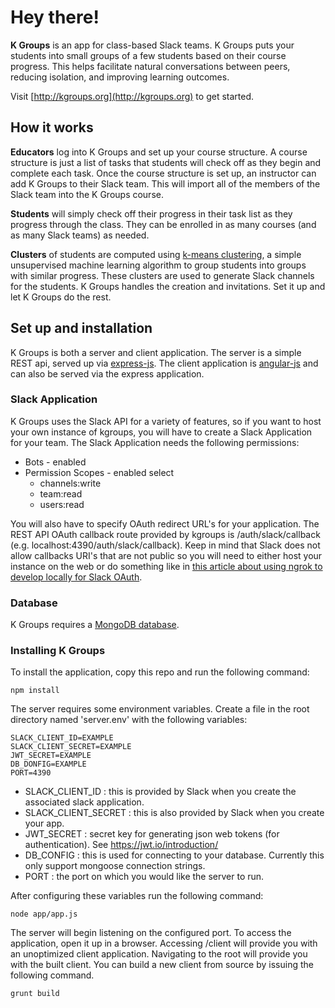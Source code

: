 # Hey there!

**K Groups** is an app for class-based Slack teams. K Groups puts your students into small groups of a few students based on their course progress. This helps facilitate natural conversations between peers, reducing isolation, and improving learning outcomes.

Visit [http://kgroups.org](http://kgroups.org) to get started.

## How it works

**Educators** log into K Groups and set up your course structure. A course structure is just a list of tasks that students will check off as they begin and complete each task. Once the course structure is set up, an instructor can add K Groups to their Slack team. This will import all of the members of the Slack team into the K Groups course.

**Students** will simply check off their progress in their task list as they progress through the class. They can be
enrolled in as many courses (and as many Slack teams) as needed.

**Clusters** of students are computed using [k-means clustering](https://en.wikipedia.org/wiki/K-means_clustering), a simple unsupervised machine learning algorithm to group students into groups with similar progress. These clusters are used to generate Slack channels for the students. K Groups handles the creation and invitations. Set it up and let K Groups do the rest.

## Set up and installation

K Groups is both a server and client application. The server is a simple REST api, served up via [express-js](https://expressjs.com/). The client application is [angular-js](https://angularjs.org/) and can also be served via the express application.

### Slack Application
K Groups uses the Slack API for a variety of features, so if you want to host your own instance of kgroups, you will have to create a Slack Application for your team. The Slack Application needs the following permissions:

- Bots - enabled
- Permission Scopes - enabled select
  - channels:write
  - team:read
  - users:read

You will also have to specify OAuth redirect URL's for your application. The REST API OAuth callback route provided by kgroups is /auth/slack/callback (e.g. localhost:4390/auth/slack/callback). Keep in mind that Slack does not allow callbacks URI's that are not public so you will need to either host your instance on the web or do something like in [this article about using ngrok to develop locally for Slack OAuth](https://api.slack.com/tutorials/tunneling-with-ngrok).

### Database
K Groups requires a [MongoDB database](https://www.mongodb.com/).

### Installing K Groups
To install the application, copy this repo and run the following command:

```
npm install
```

The server requires some environment variables. Create a file in the root directory named 'server.env' with the following variables:

```
SLACK_CLIENT_ID=EXAMPLE
SLACK_CLIENT_SECRET=EXAMPLE
JWT_SECRET=EXAMPLE
DB_DONFIG=EXAMPLE
PORT=4390
```

- SLACK_CLIENT_ID : this is provided by Slack when you create the associated slack application.
- SLACK_CLIENT_SECRET : this is also provided by Slack when you create your app.
- JWT_SECRET : secret key for generating json web tokens (for authentication). See https://jwt.io/introduction/
- DB_CONFIG : this is used for connecting to your database. Currently this only support mongoose connection strings.
- PORT : the port on which you would like the server to run.

After configuring these variables run the following command:

```
node app/app.js
```
The server will begin listening on the configured port. To access the application, open it up in a browser. Accessing /client will provide you with an unoptimized client application. Navigating to the root will provide you with the built client. You can build a new client from source by issuing the following command.

```
grunt build
```
